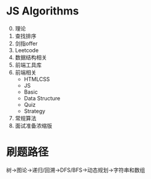 # JS Algorithms    
0. 理论
1. 查找排序    
2. 剑指offer  
3. Leetcode
4. 数据结构相关  
5. 前端工具库  
6. 前端相关       
    - HTMLCSS  
    - JS  
    - Basic
    - Data Structure  
    - Quiz  
    - Strategy  
7. 常规算法  
8. 面试准备浓缩版  
  
# 刷题路径
树->图论->递归/回溯->DFS/BFS->动态规划->字符串和数组